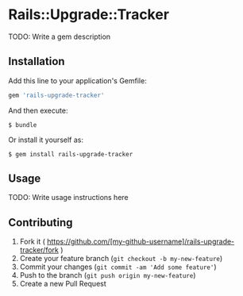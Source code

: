 # Rails::Upgrade::Tracker

TODO: Write a gem description

## Installation

Add this line to your application's Gemfile:

```ruby
gem 'rails-upgrade-tracker'
```

And then execute:

    $ bundle

Or install it yourself as:

    $ gem install rails-upgrade-tracker

## Usage

TODO: Write usage instructions here

## Contributing

1. Fork it ( https://github.com/[my-github-username]/rails-upgrade-tracker/fork )
2. Create your feature branch (`git checkout -b my-new-feature`)
3. Commit your changes (`git commit -am 'Add some feature'`)
4. Push to the branch (`git push origin my-new-feature`)
5. Create a new Pull Request
